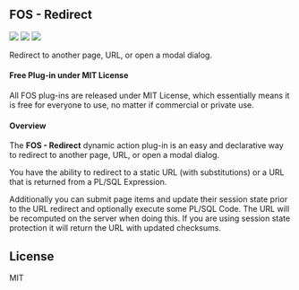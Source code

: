 

## FOS - Redirect

![](https://img.shields.io/badge/Plug--in_Type-Dynamic_Action-orange.svg) ![](https://img.shields.io/badge/APEX-19.2-success.svg) ![](https://img.shields.io/badge/APEX-20.1-success.svg)

Redirect to another page, URL, or open a modal dialog.
<h4>Free Plug-in under MIT License</h4>
<p>
All FOS plug-ins are released under MIT License, which essentially means it is free for everyone to use, no matter if commercial or private use.
</p>
<h4>Overview</h4>
<p>The <strong>FOS - Redirect</strong> dynamic action plug-in is an easy and declarative way to redirect to another page, URL, or open a modal dialog.</p>
<p>You have the ability to redirect to a static URL (with substitutions) or a URL that is returned from a PL/SQL Expression.</p>
<p>Additionally you can submit page items and update their session state prior to the URL redirect and optionally execute some PL/SQL Code. The URL will be recomputed on the server when doing this. If you are using session state protection it will return the URL with updated checksums.</p>

## License

MIT




